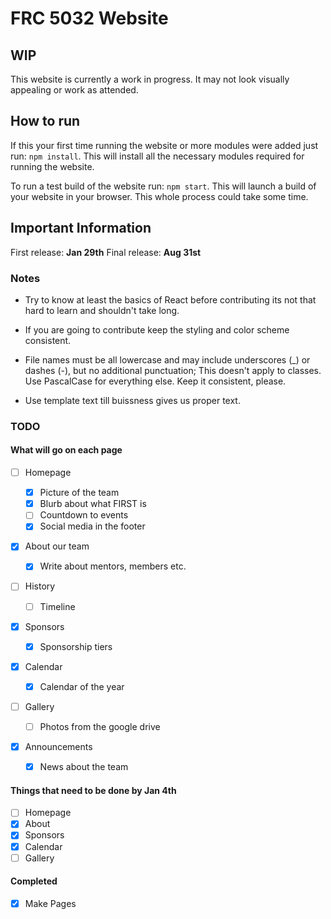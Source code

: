 # FRC 5032 Website

## WIP

This website is currently a work in progress. It may not look visually appealing or work as attended.

## How to run

If this your first time running the website or more modules were added just run: `npm install`. This will install all the necessary modules required for running the website.

To run a test build of the website run: `npm start`. This will launch a build of your website in your browser. This whole process could take some time.

## Important Information

First release: **Jan 29th**
Final release: **Aug 31st**

### Notes

- Try to know at least the basics of React before contributing its not that hard to learn and shouldn't take long.

- If you are going to contribute keep the styling and color scheme consistent.

- File names must be all lowercase and may include underscores (\_) or dashes (-), but no additional punctuation; This doesn't apply to classes. Use PascalCase for everything else. Keep it consistent, please.

- Use template text till buissness gives us proper text.

### TODO

#### What will go on each page

- [ ] Homepage

  - [x] Picture of the team
  - [x] Blurb about what FIRST is
  - [ ] Countdown to events
  - [x] Social media in the footer

- [x] About our team

  - [x] Write about mentors, members etc.

- [ ] History

  - [ ] Timeline

- [x] Sponsors

  - [x] Sponsorship tiers

- [x] Calendar

  - [x] Calendar of the year

- [ ] Gallery

  - [ ] Photos from the google drive

- [x] Announcements

  - [x] News about the team

#### Things that need to be done by Jan 4th

- [ ] Homepage
- [x] About
- [x] Sponsors
- [x] Calendar
- [ ] Gallery

#### Completed

- [x] Make Pages
